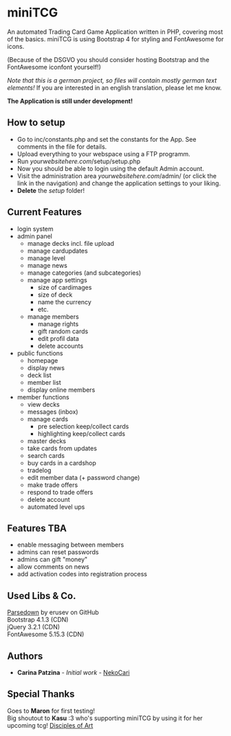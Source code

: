 # miniTCG

An automated Trading Card Game Application written in PHP, covering most of the basics.
miniTCG is using Bootstrap 4 for styling and FontAwesome for icons.

(Because of the DSGVO you should consider hosting Bootstrap and the FontAwesome iconfont yourself!)

*Note that this is a german project, so files will contain mostly german text elements!*
If you are interested in an english translation, please let me know.

**The Application is still under development!**

## How to setup
* Go to inc/constants.php and set the constants for the App. See comments in the file for details.
* Upload everything to your webspace using a FTP programm.
* Run *yourwebsitehere.com*/setup/setup.php
* Now you should be able to login using the default Admin account.
* Visit the administration area *yourwebsitehere.com*/admin/ (or click the link in the navigation) and change the application settings to your liking.
* **Delete** the *setup* folder!



## Current Features

* login system
* admin panel
  * manage decks incl. file upload
  * manage cardupdates
  * manage level
  * manage news
  * manage categories (and subcategories)
  * manage app settings
  	* size of cardimages
  	* size of deck 
  	* name the currency  
  	* etc.
  * manage members
  	* manage rights 
  	* gift random cards
  	* edit profil data
  	* delete accounts
* public functions
  * homepage
  * display news
  * deck list
  * member list
  * display online members
* member functions
  * view decks
  * messages (inbox)
  * manage cards
  	* pre selection keep/collect cards
  	* highlighting keep/collect cards
  * master decks
  * take cards from updates
  * search cards
  * buy cards in a cardshop
  * tradelog
  * edit member data (+ password change)
  * make trade offers
  * respond to trade offers 
  * delete account
  * automated level ups

   
## Features TBA
* enable messaging between members
* admins can reset passwords
* admins can gift "money"
* allow comments on news
* add activation codes into registration process 


## Used Libs & Co.
[Parsedown](https://github.com/erusev/parsedown) by erusev on GitHub  
Bootstrap 4.1.3 (CDN)  
jQuery 3.2.1 (CDN)  
FontAwesome 5.15.3 (CDN)  

## Authors

* **Carina Patzina** - *Initial work* - [NekoCari](https://github.com/nekocari)


## Special Thanks
Goes to **Maron** for first testing!  
Big shoutout to **Kasu** :3 who's supporting miniTCG by using it for her upcoming tcg!
[Disciples of Art](https://doa.darkcharms.de/)
